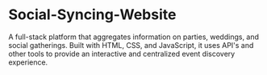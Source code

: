 # Social-Syncing-Website
A full-stack platform that aggregates information on parties, weddings, and social gatherings. Built with HTML, CSS, and JavaScript, it uses API's and other tools to provide an interactive and centralized event discovery experience.
